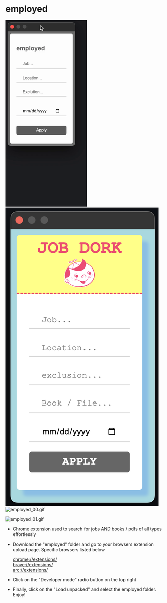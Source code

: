 # employed

![employed.png](assets/employed_00.gif)
![employed.png](employed_ui.png)
![employed_00.gif](assets/employed_01.gif)

![employed_01.gif](assets/employed_02.gif)

- Chrome extension used to search for jobs AND books / pdfs of all types effortlessly

- Download the "employed" folder and go to your browsers extension upload page. Specific browsers listed below

  [chrome://extensions/](chrome://extensions/)\
  [brave://extensions/](brave://extensions/)\
  [arc://extensions/](arc://extensions/)

- Click on the "Developer mode" radio button on the top right
- Finally, click on the "Load unpacked" and select the employed folder. Enjoy!

